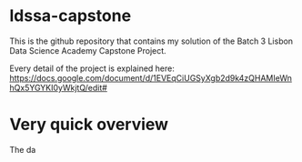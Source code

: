 # ldssa-capstone

This is the github repository that contains my solution of the Batch 3 Lisbon Data Science Academy Capstone Project.

Every detail of the project is explained here: https://docs.google.com/document/d/1EVEqCiUGSyXgb2d9k4zQHAMIeWnhQx5YGYKI0yWkjtQ/edit#

# Very quick overview

The da


